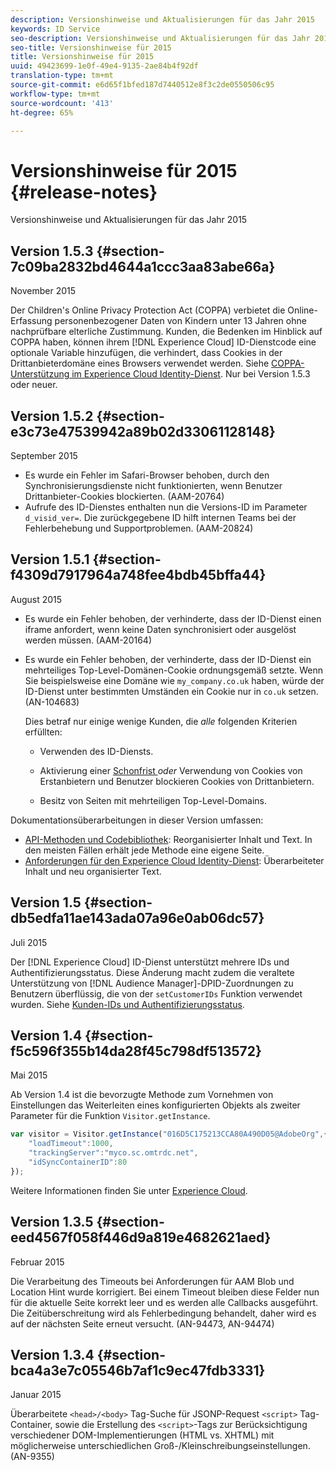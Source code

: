 ```yaml
---
description: Versionshinweise und Aktualisierungen für das Jahr 2015
keywords: ID Service
seo-description: Versionshinweise und Aktualisierungen für das Jahr 2015
seo-title: Versionshinweise für 2015
title: Versionshinweise für 2015
uuid: 49423699-1e0f-49e4-9135-2ae84b4f92df
translation-type: tm+mt
source-git-commit: e6d65f1bfed187d7440512e8f3c2de0550506c95
workflow-type: tm+mt
source-wordcount: '413'
ht-degree: 65%

---
```



# Versionshinweise für 2015 {#release-notes}

Versionshinweise und Aktualisierungen für das Jahr 2015

## Version 1.5.3 {#section-7c09ba2832bd4644a1ccc3aa83abe66a}

November 2015

Der Children&#39;s Online Privacy Protection Act (COPPA) verbietet die Online-Erfassung personenbezogener Daten von Kindern unter 13 Jahren ohne nachprüfbare elterliche Zustimmung. Kunden, die Bedenken im Hinblick auf COPPA haben, können ihrem [!DNL Experience Cloud] ID-Dienstcode eine optionale Variable hinzufügen, die verhindert, dass Cookies in der Drittanbieterdomäne eines Browsers verwendet werden. Siehe [COPPA-Unterstützung im Experience Cloud Identity-Dienst](../reference/coppa.md#concept-d7ddf81bebd74f129661fcec1ca19413). Nur bei Version 1.5.3 oder neuer.

## Version 1.5.2 {#section-e3c73e47539942a89b02d33061128148}

September 2015

* Es wurde ein Fehler im Safari-Browser behoben, durch den Synchronisierungsdienste nicht funktionierten, wenn Benutzer Drittanbieter-Cookies blockierten. (AAM-20764)
* Aufrufe des ID-Dienstes enthalten nun die Versions-ID im Parameter `d_visid_ver=`. Die zurückgegebene ID hilft internen Teams bei der Fehlerbehebung und Supportproblemen. (AAM-20824)

## Version 1.5.1 {#section-f4309d7917964a748fee4bdb45bffa44}

August 2015

* Es wurde ein Fehler behoben, der verhinderte, dass der ID-Dienst einen iframe anfordert, wenn keine Daten synchronisiert oder ausgelöst werden müssen. (AAM-20164)
* Es wurde ein Fehler behoben, der verhinderte, dass der ID-Dienst ein mehrteiliges Top-Level-Domänen-Cookie ordnungsgemäß setzte. Wenn Sie beispielsweise eine Domäne wie `my_company.co.uk` haben, würde der ID-Dienst unter bestimmten Umständen ein Cookie nur in `co.uk` setzen. (AN-104683)

   Dies betraf nur einige wenige Kunden, die *alle* folgenden Kriterien erfüllten:

   * Verwenden des ID-Diensts.
   * Aktivierung einer [Schonfrist ](../reference/analytics-reference/grace-period.md)*oder* Verwendung von Cookies von Erstanbietern und Benutzer blockieren Cookies von Drittanbietern.

   * Besitz von Seiten mit mehrteiligen Top-Level-Domains.

Dokumentationsüberarbeitungen in dieser Version umfassen:

* [API-Methoden und Codebibliothek](../library/library.md#concept-ff27497375644a898d47984aefb21c97): Reorganisierter Inhalt und Text. In den meisten Fällen erhält jede Methode eine eigene Seite.
* [Anforderungen für den Experience Cloud Identity-Dienst](../reference/requirements.md): Überarbeiteter Inhalt und neu organisierter Text.

## Version 1.5 {#section-db5edfa11ae143ada07a96e0ab06dc57}

Juli 2015

Der [!DNL Experience Cloud] ID-Dienst unterstützt mehrere IDs und Authentifizierungsstatus. Diese Änderung macht zudem die veraltete Unterstützung von [!DNL Audience Manager]-DPID-Zuordnungen zu Benutzern überflüssig, die von der `setCustomerIDs` Funktion verwendet wurden. Siehe [Kunden-IDs und Authentifizierungsstatus](../reference/authenticated-state.md).

## Version 1.4 {#section-f5c596f355b14da28f45c798df513572}

Mai 2015

Ab Version 1.4 ist die bevorzugte Methode zum Vornehmen von Einstellungen das Weiterleiten eines konfigurierten Objekts als zweiter Parameter für die Funktion `Visitor.getInstance`.

```js
var visitor = Visitor.getInstance("016D5C175213CCA80A490D05@AdobeOrg",{ 
    "loadTimeout":1000, 
    "trackingServer":"myco.sc.omtrdc.net", 
    "idSyncContainerID":80 
});
```

Weitere Informationen finden Sie unter [Experience Cloud](../implementation-guides/setup-analytics.md#concept-9ebbea85cb844a15b557be572cd142fd).

## Version 1.3.5 {#section-eed4567f058f446d9a819e4682621aed}

Februar 2015

Die Verarbeitung des Timeouts bei Anforderungen für AAM Blob und Location Hint wurde korrigiert. Bei einem Timeout bleiben diese Felder nun für die aktuelle Seite korrekt leer und es werden alle Callbacks ausgeführt. Die Zeitüberschreitung wird als Fehlerbedingung behandelt, daher wird es auf der nächsten Seite erneut versucht. (AN-94473, AN-94474)

## Version 1.3.4 {#section-bca4a3e7c05546b7af1c9ec47fdb3331}

Januar 2015

Überarbeitete `<head>/<body>` Tag-Suche für JSONP-Request `<script>` Tag-Container, sowie die Erstellung des `<script>`-Tags zur Berücksichtigung verschiedener DOM-Implementierungen (HTML vs. XHTML) mit möglicherweise unterschiedlichen Groß-/Kleinschreibungseinstellungen. (AN-9355)
